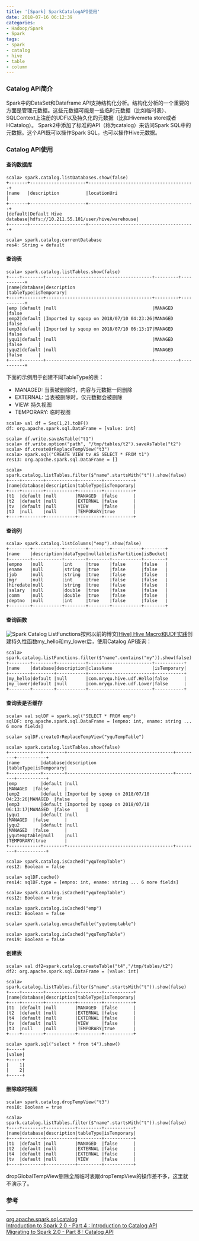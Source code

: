 ```yaml
---
title: '[Spark] SparkCatalogAPI使用'
date: 2018-07-16 06:12:39
categories: 
- Hadoop/Spark
- Spark
tags: 
- spark
- catalog
- hive
- table
- column
---
```


### Catalog API简介

Spark中的DataSet和Dataframe API支持结构化分析。结构化分析的一个重要的方面是管理元数据。这些元数据可能是一些临时元数据（比如临时表）、SQLContext上注册的UDF以及持久化的元数据（比如Hivemeta store或者HCatalog）。
Spark2中添加了标准的API（称为catalog）来访问Spark SQL中的元数据。这个API既可以操作Spark SQL，也可以操作Hive元数据。

### Catalog API使用

#### 查询数据库
```
scala> spark.catalog.listDatabases.show(false)
+-------+---------------------+----------------------------------------+
|name   |description          |locationUri                             |
+-------+---------------------+----------------------------------------+
|default|Default Hive database|hdfs://10.211.55.101/user/hive/warehouse|
+-------+---------------------+----------------------------------------+

scala> spark.catalog.currentDatabase
res4: String = default
```
#### 查询表
```
scala> spark.catalog.listTables.show(false)
+----+--------+----------------------------------------+---------+-----------+
|name|database|description                             |tableType|isTemporary|
+----+--------+----------------------------------------+---------+-----------+
|emp |default |null                                    |MANAGED  |false      |
|emp2|default |Imported by sqoop on 2018/07/10 04:23:26|MANAGED  |false      |
|emp3|default |Imported by sqoop on 2018/07/10 06:13:17|MANAGED  |false      |
|yqu1|default |null                                    |MANAGED  |false      |
|yqu2|default |null                                    |MANAGED  |false      |
+----+--------+----------------------------------------+---------+-----------+
```
下面的示例用于创建不同TableType的表：
- MANAGED: 当表被删除时，内容与元数据一同删除
- EXTERNAL: 当表被删除时，仅元数据会被删除
- VIEW: 持久视图
- TEMPORARY: 临时视图

```
scala> val df = Seq(1,2).toDF()
df: org.apache.spark.sql.DataFrame = [value: int]

scala> df.write.saveAsTable("t1")
scala> df.write.option("path", "/tmp/tables/t2").saveAsTable("t2")
scala> df.createOrReplaceTempView("t3")
scala> spark.sql("CREATE VIEW tv AS SELECT * FROM t1")
res13: org.apache.spark.sql.DataFrame = []

scala> spark.catalog.listTables.filter($"name".startsWith("t")).show(false)
+----+--------+-----------+---------+-----------+
|name|database|description|tableType|isTemporary|
+----+--------+-----------+---------+-----------+
|t1  |default |null       |MANAGED  |false      |
|t2  |default |null       |EXTERNAL |false      |
|tv  |default |null       |VIEW     |false      |
|t3  |null    |null       |TEMPORARY|true       |
+----+--------+-----------+---------+-----------+
```
#### 查询列
```
scala> spark.catalog.listColumns("emp").show(false)
+--------+-----------+--------+--------+-----------+--------+
|name    |description|dataType|nullable|isPartition|isBucket|
+--------+-----------+--------+--------+-----------+--------+
|empno   |null       |int     |true    |false      |false   |
|ename   |null       |string  |true    |false      |false   |
|job     |null       |string  |true    |false      |false   |
|mgr     |null       |int     |true    |false      |false   |
|hiredate|null       |string  |true    |false      |false   |
|salary  |null       |double  |true    |false      |false   |
|comm    |null       |double  |true    |false      |false   |
|deptno  |null       |int     |true    |false      |false   |
+--------+-----------+--------+--------+-----------+--------+
```
#### 查询函数

![Spark Catalog ListFunctions](/images/2018/07/spark_catalog_listfunctions.png)按照以前的博文[[Hive] Hive Macro和UDF实践](/post/hive_hive_macro和udf实践)创建持久性函数my_hello和my_lower后，使用Catalog API查询：
```
scala> spark.catalog.listFunctions.filter($"name".contains("my")).show(false)
+--------+--------+-----------+------------------------+-----------+
|name    |database|description|className               |isTemporary|
+--------+--------+-----------+------------------------+-----------+
|my_hello|default |null       |com.mryqu.hive.udf.Hello|false      |
|my_lower|default |null       |com.mryqu.hive.udf.Lower|false      |
+--------+--------+-----------+------------------------+-----------+
```
#### 查询表是否缓存
```
scala> val sqlDF = spark.sql("SELECT * FROM emp")
sqlDF: org.apache.spark.sql.DataFrame = [empno: int, ename: string ... 6 more fields]

scala> sqlDF.createOrReplaceTempView("yquTempTable")

scala> spark.catalog.listTables.show(false)
+------------+--------+----------------------------------------+---------+-----------+
|name        |database|description                             |tableType|isTemporary|
+------------+--------+----------------------------------------+---------+-----------+
|emp         |default |null                                    |MANAGED  |false      |
|emp2        |default |Imported by sqoop on 2018/07/10 04:23:26|MANAGED  |false      |
|emp3        |default |Imported by sqoop on 2018/07/10 06:13:17|MANAGED  |false      |
|yqu1        |default |null                                    |MANAGED  |false      |
|yqu2        |default |null                                    |MANAGED  |false      |
|yqutemptable|null    |null                                    |TEMPORARY|true       |
+------------+--------+----------------------------------------+---------+-----------+

scala> spark.catalog.isCached("yquTempTable")
res12: Boolean = false

scala> sqlDF.cache()
res14: sqlDF.type = [empno: int, ename: string ... 6 more fields]

scala> spark.catalog.isCached("yquTempTable")
res12: Boolean = true

scala> spark.catalog.isCached("emp")
res13: Boolean = false

scala> spark.catalog.uncacheTable("yqutemptable")

scala> spark.catalog.isCached("yquTempTable")
res19: Boolean = false
```
#### 创建表
```
scala> val df2=spark.catalog.createTable("t4","/tmp/tables/t2")
df2: org.apache.spark.sql.DataFrame = [value: int]

scala> spark.catalog.listTables.filter($"name".startsWith("t")).show(false)
+----+--------+-----------+---------+-----------+
|name|database|description|tableType|isTemporary|
+----+--------+-----------+---------+-----------+
|t1  |default |null       |MANAGED  |false      |
|t2  |default |null       |EXTERNAL |false      |
|t4  |default |null       |EXTERNAL |false      |
|tv  |default |null       |VIEW     |false      |
|t3  |null    |null       |TEMPORARY|true       |
+----+--------+-----------+---------+-----------+

scala> spark.sql("select * from t4").show()
+-----+
|value|
+-----+
|    1|
|    2|
+-----+
```
#### 删除临时视图
```
scala> spark.catalog.dropTempView("t3")
res18: Boolean = true

scala> spark.catalog.listTables.filter($"name".startsWith("t")).show(false)
+----+--------+-----------+---------+-----------+
|name|database|description|tableType|isTemporary|
+----+--------+-----------+---------+-----------+
|t1  |default |null       |MANAGED  |false      |
|t2  |default |null       |EXTERNAL |false      |
|t4  |default |null       |EXTERNAL |false      |
|tv  |default |null       |VIEW     |false      |
+----+--------+-----------+---------+-----------+
```
dropGlobalTempView删除全局临时表跟dropTempView的操作差不多，这里就不演示了。

### 参考
*****
[org.apache.spark.sql.catalog](https://spark.apache.org/docs/2.3.0/api/java/org/apache/spark/sql/catalog/Catalog.html)  
[Introduction to Spark 2.0 - Part 4 : Introduction to Catalog API](http://blog.madhukaraphatak.com/introduction-to-spark-two-part-4/)  
[Migrating to Spark 2.0 - Part 8 : Catalog API](http://blog.madhukaraphatak.com/migrating-to-spark-two-part-8/)  


